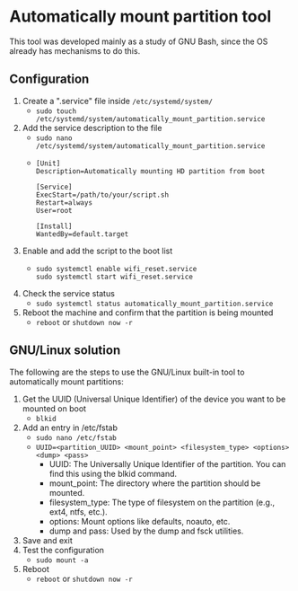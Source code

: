 # Automatically mount partition tool

This tool was developed mainly as a study of GNU Bash, since the OS already has mechanisms to do this.

## Configuration

1. Create a ".service" file inside `/etc/systemd/system/`
   * `sudo touch /etc/systemd/system/automatically_mount_partition.service`
2. Add the service description to the file
   * `sudo nano /etc/systemd/system/automatically_mount_partition.service`
   * ```
     [Unit]
     Description=Automatically mounting HD partition from boot

     [Service]
     ExecStart=/path/to/your/script.sh
     Restart=always
     User=root

     [Install]
     WantedBy=default.target
     ```
3. Enable and add the script to the boot list
   * ```
     sudo systemctl enable wifi_reset.service
     sudo systemctl start wifi_reset.service
     ```
4. Check the service status
   * `sudo systemctl status automatically_mount_partition.service`
5. Reboot the machine and confirm that the partition is being mounted
   * `reboot` or `shutdown now -r`

## GNU/Linux solution

The following are the steps to use the GNU/Linux built-in tool to automatically mount partitions:

1. Get the UUID (Universal Unique Identifier) of the device you want to be mounted on boot
    * `blkid`
2. Add an entry in /etc/fstab
    * `sudo nano /etc/fstab`
    * `UUID=<partition_UUID> <mount_point> <filesystem_type> <options> <dump> <pass>`
      * UUID: The Universally Unique Identifier of the partition. You can find this using the blkid command.
      * mount_point: The directory where the partition should be mounted.
      * filesystem_type: The type of filesystem on the partition (e.g., ext4, ntfs, etc.).
      * options: Mount options like defaults, noauto, etc.
      * dump and pass: Used by the dump and fsck utilities.
3. Save and exit
4. Test the configuration
    * `sudo mount -a`
5. Reboot
    * `reboot` or `shutdown now -r`